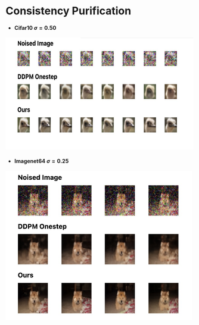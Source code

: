 # Consistency Purification

- #### Cifar10     $\sigma=0.50$
<div><img src="45001722844722_.pic.jpg" alt="Image 1" width="600" height="300"></div>

- #### Imagenet64     $\sigma=0.25$
<div><img src="44851722841652_.pic.jpg" alt="Image 1" width="500" height="400"></div>





